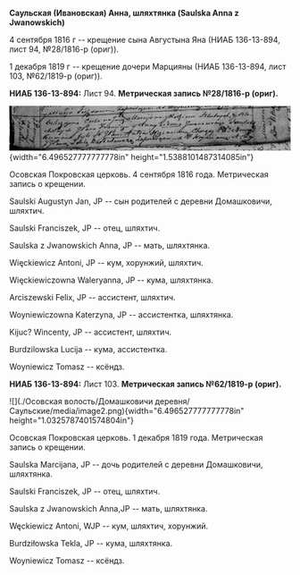 **Саульская (Ивановская) Анна, шляхтянка (Saulska Anna z Jwanowskich)**

4 сентября 1816 г -- крещение сына Августына Яна (НИАБ 136-13-894, лист
94, №28/1816-р (ориг)).

1 декабря 1819 г -- крещение дочери Марцияны (НИАБ 136-13-894, лист 103,
№62/1819-р (ориг)).

**НИАБ 136-13-894:** Лист 94. **Метрическая запись №28/1816-р (ориг).**

![](./media/66076951f5e257c9675d11b6080bdbbc5d1a20fc.png){width="6.496527777777778in"
height="1.5388101487314085in"}

Осовская Покровская церковь. 4 сентября 1816 года. Метрическая запись о
крещении.

Saulski Augustyn Jan, JP -- сын родителей с деревни Домашковичи,
шляхтич.

Saulski Franciszek, JP -- отец, шляхтич.

Saulska z Jwanowskich Anna, JP -- мать, шляхтянка.

Więckiewicz Antoni, JP -- кум, хорунжий, шляхтич.

Więckiewiczowna Waleryanna, JP -- кума, шляхтянка.

Arciszewski Felix, JP -- ассистент, шляхтич.

Woyniewiczowna Katerzyna, JP -- ассистентка, шляхтянка.

Kijuc? Wincenty, JP -- ассистент, шляхтич.

Burdzilowska Lucija -- кума, ассистентка.

Woyniewicz Tomasz -- ксёндз.

**НИАБ 136-13-894:** Лист 103. **Метрическая запись №62/1819-р (ориг).**

![](./Осовская волость/Домашковичи деревня/Саульские/media/image2.png){width="6.496527777777778in"
height="1.0325787401574804in"}

Осовская Покровская церковь. 1 декабря 1819 года. Метрическая запись о
крещении.

Saulska Marcijana, JP -- дочь родителей с деревни Домашковичи,
шляхтянка.

Saulski Franciszek, JP -- отец, шляхтич.

Saulska z Jwanowskich Anna,JP -- мать, шляхтянка.

Węckiewicz Antoni, WJP -- кум, шляхтич, хорунжий.

Burdziłowska Tekla, JP -- кума, шляхтянка.

Woyniewicz Tomasz -- ксёндз.
